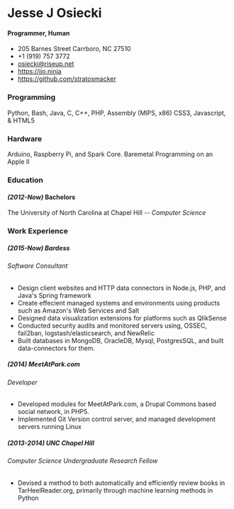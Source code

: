 # Jesse J Osiecki
#### Programmer, Human
* 205 Barnes Street Carrboro, NC 27510
* +1 (919) 757 3772
* osiecki@riseup.net
* https://jjo.ninja
* https://github.com/stratosmacker

### Programming
Python, Bash, Java, C, C++, PHP, Assembly (MIPS, x86)
CSS3, Javascript, & HTML5

### Hardware
Arduino, Raspberry Pi, and Spark Core. Baremetal Programming on an Apple II

### Education
#### _(2012-Now)_ Bachelors
The University of North Carolina at Chapel Hill --
_Computer Science_

### Work Experience
##### _(2015-Now)_ Bardess
###### Software Consultant
* Design client websites and HTTP data connectors in Node.js, PHP, and Java's Spring framework
* Create effecient managed systems and environments using products such as Amazon's Web Services and Salt
* Designed data visualization extensions for platforms such as QlikSense
* Conducted security audits and monitored servers using, OSSEC, fail2ban, logstash/elasticsearch, and NewRelic
* Built databases in MongoDB, OracleDB, Mysql, PostgresSQL, and built data-connectors for them.

##### _(2014)_ MeetAtPark.com
###### Developer
* Developed modules for MeetAtPark.com, a Drupal Commons based social network, in PHP5.
* Implemented Git Version control server, and managed development servers running Linux

##### _(2013-2014)_ UNC Chapel Hill
###### Computer Science Undergraduate Research Fellow
* Devised a method to both automatically and efficiently review books in TarHeelReader.org, primarily through machine learning methods in Python
